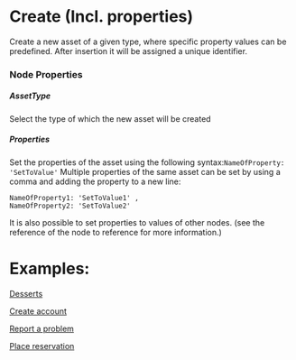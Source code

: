 # Create (Incl. properties)
Create a new asset of a given type, where specific property values can be predefined. After insertion it will be assigned a unique identifier.

### Node Properties
##### AssetType
Select the type of which the new asset will be created
##### Properties
Set the properties of the asset using the following syntax:`NameOfProperty: 'SetToValue'`
Multiple properties of the same asset can be set by using a comma and adding the property to a new line:

    NameOfProperty1: 'SetToValue1' ,
    NameOfProperty2: 'SetToValue2'

It is also possible to set properties to values of other nodes. (see the reference of the node to reference for more information.) 

# Examples:

[Desserts](https://github.com/conneqtDocumentation/connectDocumentation/blob/main/Nodes/Examples/Desserts.md)

[Create account](https://github.com/conneqtDocumentation/connectDocumentation/blob/main/Nodes/Examples/CreateAccount.md)

[Report a problem](https://github.com/conneqtDocumentation/connectDocumentation/blob/main/Nodes/Examples/ReportAProblem.md)

[Place reservation](https://github.com/conneqtDocumentation/connectDocumentation/blob/main/Nodes/Examples/PlaceReservation.md)


